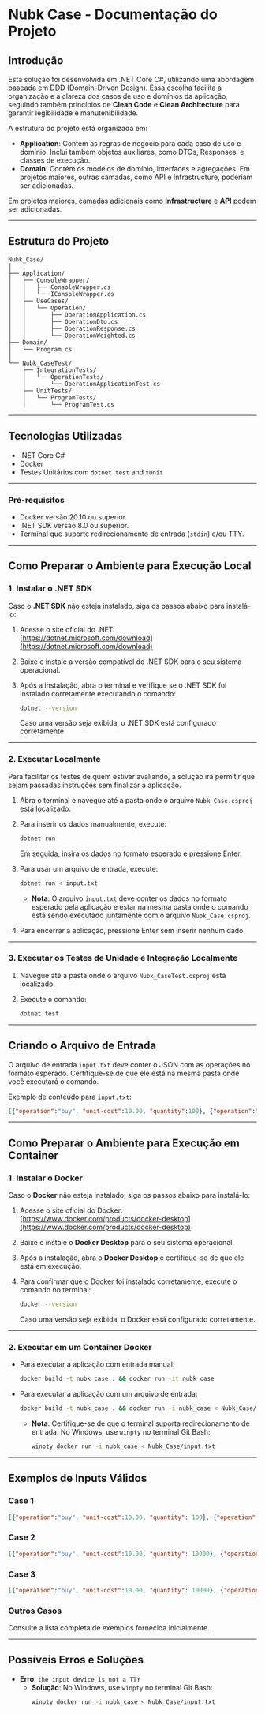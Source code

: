 # Nubk Case - Documentação do Projeto

## Introdução

Esta solução foi desenvolvida em .NET Core C#, utilizando uma abordagem baseada em DDD (Domain-Driven Design). Essa escolha facilita a organização e a clareza dos casos de uso e domínios da aplicação, seguindo também princípios de **Clean Code** e **Clean Architecture** para garantir legibilidade e manutenibilidade.

A estrutura do projeto está organizada em:

- **Application**: Contém as regras de negócio para cada caso de uso e domínio. Inclui também objetos auxiliares, como DTOs, Responses, e classes de execução.
- **Domain**: Contém os modelos de domínio, interfaces e agregações. Em projetos maiores, outras camadas, como API e Infrastructure, poderiam ser adicionadas.

Em projetos maiores, camadas adicionais como **Infrastructure** e **API** podem ser adicionadas.

---

## Estrutura do Projeto

```plaintext
Nubk_Case/
│
├── Application/
│   ├── ConsoleWrapper/
│   │   ├── ConsoleWrapper.cs
│   │   └── IConsoleWrapper.cs
│   ├── UseCases/
│   │   └── Operation/
│   │       ├── OperationApplication.cs
│   │       ├── OperationDto.cs
│   │       ├── OperationResponse.cs
│   │       └── OperationWeighted.cs
├── Domain/
│   └── Program.cs
│
└── Nubk_CaseTest/
    ├── IntegrationTests/
    │   └── OperationTests/
    │       └── OperationApplicationTest.cs
	├── UnitTests/
    │   └── ProgramTests/
    │       └── ProgramTest.cs
```

---

## Tecnologias Utilizadas

- .NET Core C#
- Docker
- Testes Unitários com `dotnet test` and `xUnit`

---

### Pré-requisitos

- Docker versão 20.10 ou superior.
- .NET SDK versão 8.0 ou superior.
- Terminal que suporte redirecionamento de entrada (`stdin`) e/ou TTY.

---

## Como Preparar o Ambiente para Execução Local

### 1. Instalar o .NET SDK

Caso o **.NET SDK** não esteja instalado, siga os passos abaixo para instalá-lo:

1. Acesse o site oficial do .NET:  
   [https://dotnet.microsoft.com/download](https://dotnet.microsoft.com/download)

2. Baixe e instale a versão compatível do .NET SDK para o seu sistema operacional.

3. Após a instalação, abra o terminal e verifique se o .NET SDK foi instalado corretamente executando o comando:

   ```bash
   dotnet --version
   ```

   Caso uma versão seja exibida, o .NET SDK está configurado corretamente.

---

### 2. Executar Localmente

Para facilitar os testes de quem estiver avaliando, a solução irá permitir que sejam passadas instruções sem finalizar a aplicação.

1. Abra o terminal e navegue até a pasta onde o arquivo `Nubk_Case.csproj` está localizado.
2. Para inserir os dados manualmente, execute:

   ```bash
   dotnet run
   ```

   Em seguida, insira os dados no formato esperado e pressione Enter.

3. Para usar um arquivo de entrada, execute:

   ```bash
   dotnet run < input.txt
   ```

   - **Nota**: O arquivo `input.txt` deve conter os dados no formato esperado pela aplicação e estar na mesma pasta onde o comando está sendo executado juntamente com o arquivo `Nubk_Case.csproj`.

4. Para encerrar a aplicação, pressione Enter sem inserir nenhum dado.

---

### 3. Executar os Testes de Unidade e Integração Localmente

1. Navegue até a pasta onde o arquivo `Nubk_CaseTest.csproj` está localizado.
2. Execute o comando:

   ```bash
   dotnet test
   ```

---

## Criando o Arquivo de Entrada

O arquivo de entrada `input.txt` deve conter o JSON com as operações no formato esperado. Certifique-se de que ele está na mesma pasta onde você executará o comando.

Exemplo de conteúdo para `input.txt`:

```json
[{"operation":"buy", "unit-cost":10.00, "quantity":100}, {"operation":"sell", "unit-cost":15.00, "quantity":50}]
```

---

## Como Preparar o Ambiente para Execução em Container

### 1. Instalar o Docker

Caso o **Docker** não esteja instalado, siga os passos abaixo para instalá-lo:

1. Acesse o site oficial do Docker:  
   [https://www.docker.com/products/docker-desktop](https://www.docker.com/products/docker-desktop)

2. Baixe e instale o **Docker Desktop** para o seu sistema operacional.

3. Após a instalação, abra o **Docker Desktop** e certifique-se de que ele está em execução.

4. Para confirmar que o Docker foi instalado corretamente, execute o comando no terminal:

   ```bash
   docker --version
   ```

   Caso uma versão seja exibida, o Docker está configurado corretamente.

---

### 2. Executar em um Container Docker


- Para executar a aplicação com entrada manual:
  ```bash
  docker build -t nubk_case . && docker run -it nubk_case
  ```

- Para executar a aplicação com um arquivo de entrada:
  ```bash
  docker build -t nubk_case . && docker run -i nubk_case < Nubk_Case/input.txt
  ```

  - **Nota**: Certifique-se de que o terminal suporta redirecionamento de entrada. No Windows, use `winpty` no terminal Git Bash:
    ```bash
    winpty docker run -i nubk_case < Nubk_Case/input.txt
    ```

---

## Exemplos de Inputs Válidos

### Case 1
```json
[{"operation":"buy", "unit-cost":10.00, "quantity": 100}, {"operation":"sell", "unit-cost":15.00, "quantity": 50}, {"operation":"sell", "unit-cost":15.00, "quantity": 50}]
```

### Case 2
```json
[{"operation":"buy", "unit-cost":10.00, "quantity": 10000}, {"operation":"sell", "unit-cost":20.00, "quantity": 5000}, {"operation":"sell", "unit-cost":5.00, "quantity": 5000}]
```

### Case 3
```json
[{"operation":"buy", "unit-cost":10.00, "quantity": 10000}, {"operation":"sell", "unit-cost":5.00, "quantity": 5000}, {"operation":"sell", "unit-cost":20.00, "quantity": 3000}]
```

### Outros Casos
Consulte a lista completa de exemplos fornecida inicialmente.

---

## Possíveis Erros e Soluções

- **Erro**: `the input device is not a TTY`
  - **Solução**: No Windows, use `winpty` no terminal Git Bash:
    ```bash
    winpty docker run -i nubk_case < Nubk_Case/input.txt
    ```
